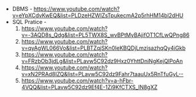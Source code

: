 - DBMS - https://www.youtube.com/watch?v=eYpXCdvKwEQ&list=PLDzeHZWIZsTpukecmA2p5rhHM14bl2dHU
- SQL Pratice - 
  1. https://www.youtube.com/watch?v=-3AQD8s_Qdg&list=PL5TWX8S_wvBPtMyBAjifOT1CfLwQPng86
  2. https://www.youtube.com/watch?v=qyAgWL066Vo&list=PLBTZqjSKn0IeKBQDjLmzisazhqQy4iGkb
  3. https://www.youtube.com/watch?v=FRzbOb3jdLg&list=PLavw5C92dz9Hxz0YhttDniNgKejQlPoAn
  4. https://www.youtube.com/watch?v=xN2PRAd8IZQ&list=PLavw5C92dz9Fahr7taauUx5RnTfuGyL--
  5. https://www.youtube.com/watch?v=a-hFbr-4VQQ&list=PLavw5C92dz9Ef4E-1Zi9KfCTXS_IN8gXZ
